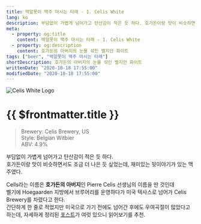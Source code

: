 ```yaml
---
title: 맥알못이 맥주 마시는 타래 - 1. Celis White
lang: ko
description: 부담없이 가볍게 넘어가고 탄산감이 적은 듯 하다. 호가든이랑 맛이 비슷하면서도 조금 더 나은 듯 싶었는데, 재미있는 뒷이야기가 있는 맥주였다.
meta:
  - property: og:title
    content: 맥알못이 맥주 마시는 타래 - 1. Celis White
  - property: og:description
    content: 호가든의 아버지의 눈물 섞인 벨지안 화이트
tags: ["beer", "맥알못이 맥주 마시는 타래"]
shortDescription: 호가든의 아버지의 눈물 섞인 벨지안 화이트
writtenDate: "2020-10-18 17:55:00"
modifiedDate: "2020-10-18 17:55:00"
---
```


![Celis White Logo](/images/celis-white.jpeg)

# {{ $frontmatter.title }}

> Brewery: Celis Brewery, US  
> Style: Belgian Witbier  
> ABV: 4.9%

부담없이 가볍게 넘어가고 탄산감이 적은 듯 하다.  
호가든이랑 맛이 비슷하면서도 조금 더 나은 듯 싶었는데, 재미있는 뒷이야기가 있는 맥주였다.

Cells라는 이름은 **호가든의 아버지**인 Pierre Celis 선생님의 이름을 딴 것인데  
벨기에 Hoegaarden 지방에서 브루어리를 운영하다가 미국 텍사스로 넘어가 Celis Brewery를 차렸다고 한다.  
간단하게 한 줄로 적었지만 미국으로 가기 전에도 넘어간 후에도 우여곡절이 많았다고 하는데, 자세하게 정리된 [포스트](https://m.blog.naver.com/beerlikeit/221359263981)가 여럿 있으니 읽어보기를 추천.
